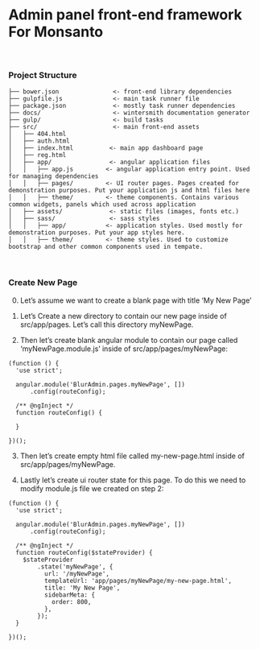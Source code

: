 # Admin panel front-end framework For Monsanto
<br />

### Project Structure
```
├── bower.json               <- front-end library dependencies
├── gulpfile.js              <- main task runner file
├── package.json             <- mostly task runner dependencies
├── docs/                    <- wintersmith documentation generator
├── gulp/                    <- build tasks
├── src/                     <- main front-end assets
│   ├── 404.html
│   ├── auth.html
│   ├── index.html          <- main app dashboard page
│   ├── reg.html
│   ├── app/                <- angular application files
│   │   ├── app.js         <- angular application entry point. Used for managing dependencies
│   │   ├── pages/         <- UI router pages. Pages created for demonstration purposes. Put your application js and html files here
│   │   ├── theme/         <- theme components. Contains various common widgets, panels which used across application
│   ├── assets/             <- static files (images, fonts etc.)
│   ├── sass/               <- sass styles
│   │   ├── app/           <- application styles. Used mostly for demonstration purposes. Put your app styles here.
│   │   ├── theme/         <- theme styles. Used to customize bootstrap and other common components used in tempate.
```
<br />

### Create New Page

0) Let’s assume we want to create a blank page with title ‘My New Page’

1) Let’s Create a new directory to contain our new page inside of src/app/pages. Let’s call this directory myNewPage.

2) Then let’s create blank angular module to contain our page called ‘myNewPage.module.js’ inside of src/app/pages/myNewPage:

```
(function () {
  'use strict';

  angular.module('BlurAdmin.pages.myNewPage', [])
      .config(routeConfig);

  /** @ngInject */
  function routeConfig() {

  }

})();
```

3) Then let’s create empty html file called my-new-page.html inside of src/app/pages/myNewPage.

4) Lastly let’s create ui router state for this page. To do this we need to modify module.js file we created on step 2:

```
(function () {
  'use strict';

  angular.module('BlurAdmin.pages.myNewPage', [])
      .config(routeConfig);

  /** @ngInject */
  function routeConfig($stateProvider) {
    $stateProvider
        .state('myNewPage', {
          url: '/myNewPage',
          templateUrl: 'app/pages/myNewPage/my-new-page.html',
          title: 'My New Page',
          sidebarMeta: {
            order: 800,
          },
        });
  }

})();
```
